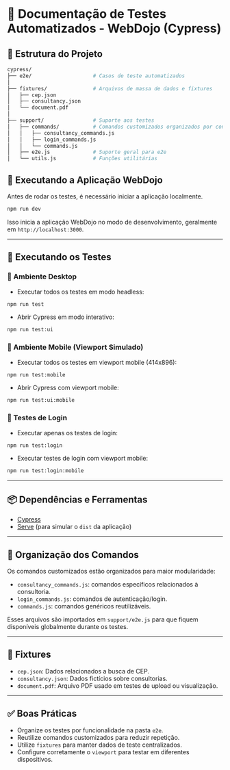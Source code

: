 
# 📘 Documentação de Testes Automatizados - WebDojo (Cypress)

## 📂 Estrutura do Projeto

```bash
cypress/
├── e2e/                    # Casos de teste automatizados
│
├── fixtures/               # Arquivos de massa de dados e fixtures
│   ├── cep.json
│   ├── consultancy.json
│   └── document.pdf
│
├── support/                # Suporte aos testes
│   ├── commands/           # Comandos customizados organizados por contexto
│   │   ├── consultancy_commands.js
│   │   ├── login_commands.js
│   │   └── commands.js
│   ├── e2e.js              # Suporte geral para e2e
│   └── utils.js            # Funções utilitárias
```

## 🚀 Executando a Aplicação WebDojo

Antes de rodar os testes, é necessário iniciar a aplicação localmente.

```bash
npm run dev
```

Isso inicia a aplicação WebDojo no modo de desenvolvimento, geralmente em `http://localhost:3000`.

---

## 🧪 Executando os Testes

### 📏 Ambiente Desktop

- Executar todos os testes em modo headless:
```bash
npm run test
```

- Abrir Cypress em modo interativo:
```bash
npm run test:ui
```

### 📱 Ambiente Mobile (Viewport Simulado)

- Executar todos os testes em viewport mobile (414x896):
```bash
npm run test:mobile
```

- Abrir Cypress com viewport mobile:
```bash
npm run test:ui:mobile
```

### 🔐 Testes de Login

- Executar apenas os testes de login:
```bash
npm run test:login
```

- Executar testes de login com viewport mobile:
```bash
npm run test:login:mobile
```

---

## 📦 Dependências e Ferramentas

- [Cypress](https://www.cypress.io/)
- [Serve](https://www.npmjs.com/package/serve) (para simular o `dist` da aplicação)

---

## 🧩 Organização dos Comandos

Os comandos customizados estão organizados para maior modularidade:

- `consultancy_commands.js`: comandos específicos relacionados à consultoria.
- `login_commands.js`: comandos de autenticação/login.
- `commands.js`: comandos genéricos reutilizáveis.

Esses arquivos são importados em `support/e2e.js` para que fiquem disponíveis globalmente durante os testes.

---

## 📁 Fixtures

- `cep.json`: Dados relacionados a busca de CEP.
- `consultancy.json`: Dados fictícios sobre consultorias.
- `document.pdf`: Arquivo PDF usado em testes de upload ou visualização.

---

## ✅ Boas Práticas

- Organize os testes por funcionalidade na pasta `e2e`.
- Reutilize comandos customizados para reduzir repetição.
- Utilize `fixtures` para manter dados de teste centralizados.
- Configure corretamente o `viewport` para testar em diferentes dispositivos.
